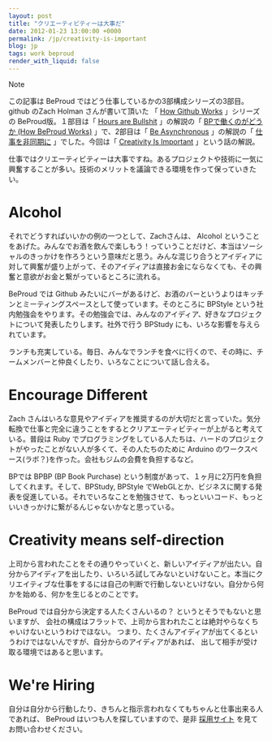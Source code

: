 ```yaml
---
layout: post
title: "クリエーティビティーは大事だ"
date: 2012-01-23 13:00:00 +0000
permalink: /jp/creativity-is-important
blog: jp
tags: work beproud
render_with_liquid: false
---
```


<div class="note">

<div class="title">

Note

</div>

この記事は BeProud ではどう仕事しているかの3部構成シリーズの3部目。github のZach Holman さんが書いて頂いた 「
[How Github Works](http://zachholman.com/posts/how-github-works/) 」シリーズの
BeProud版。１部目は「 [Hours are
Bullshit](http://zachholman.com/posts/how-github-works-hours/) 」の解説の「
[BPで働くのがどうか (How BeProud Works)](/jp/bp-how-beproud-works) 」で、2部目は「 [Be
Asynchronous](http://zachholman.com/posts/how-github-works-asynchronous)
」の解説の「 [仕事を非同期に](/jp/async-work) 」でした。今回は「 [Creativity Is
Important](http://zachholman.com/posts/how-github-works-creativity/)
」という話の解説。

</div>

仕事ではクリエーティビティーは大事ですね。あるプロジェクトや技術に一気に興奮することが多い。技術のメリットを議論できる環境を作って保っていきたい。

# Alcohol

それでどうすればいいかの例の一つとして、Zachさんは、 Alcohol
ということをあげた。みんなでお酒を飲んで楽しもう！っていうことだけど、本当はソーシャルのきっかけを作ろうという意味だと思う。みんな混じり合うとアイディアに対して興奮が盛り上がって、そのアイディアは直接お金にならなくても、その興奮と意欲がお金と繋がっているところに流れる。

BeProud では Github みたいにバーがあるけど、お酒のバーというよりはキッチンとミーティングスペースとして使っています。そのところに
BPStyle という社内勉強会をやります。その勉強会では、みんなのアイディア、好きなプロジェクトについて発表したりします。社外で行う
BPStudy にも、いろな影響を与えられています。

ランチも充実している。毎日、みんなでランチを食べに行くので、その時に、チームメンバーと仲良くしたり、いろなことについて話し合える。

# Encourage Different

Zach
さんはいろな意見やアイディアを推奨するのが大切だと言っていた。気分転換で仕事と完全に違うことをするとクリアエーティビティーが上がると考えている。普段は
Ruby でプログラミングをしている人たちは、ハードのプロジェクトがやったことがない人が多くて、その人たちのために Arduino
のワークスペース(ラボ？)を作った。会社もジムの会費を負担するなど。

BPでは BPBP (BP Book Purchase) という制度があって、１ヶ月に2万円を負担してくれます。そして、BPStudy,
BPStyle
でWebGLとか、ビジネスに関する発表を促進している。それでいろなことを勉強させて、もっといいコード、もっといいきっかけに繋がるんじゃないかなと思っている。

# Creativity means self-direction

上司から言われたことをその通りやっていくと、新しいアイディアが出たい。自分からアイディアを出したり、いろいろ試してみないといけないこと。本当にクリエイティブな仕事をするには自己の判断で行動しないといけない。自分から何かを始める、何かを生じるとのことです。

BeProud では自分から決定する人たくさんいるの？ というとそうでもないと思いますが、
会社の構成はフラットで、上司から言われたことは絶対やらなくちゃいけないというわけでほない。
つまり、たくさんアイディアが出てくるというわけではないんですが、自分からのアイディアがあれば、 出して相手が受け取る環境ではあると思います。

# We're Hiring

自分は自分から行動したり、きちんと指示言われなくてもちゃんと仕事出来る人であれば、 BeProud はいつも人を探していますので、是非
[採用サイト](http://jobs.beproud.jp/) を見てお問い合わせください。
